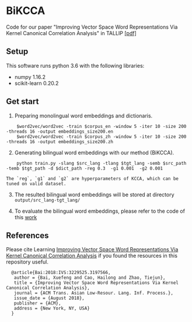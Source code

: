 # BiKCCA
Code for our paper "Improving Vector Space Word Representations Via Kernel Canonical Correlation Analysis" in TALLIP [[pdf]](https://dl.acm.org/citation.cfm?id=3197566)
## Setup
This software runs python 3.6 with the following libraries:
+ numpy 1.16.2
+ scikit-learn 0.20.2
## Get start
1. Preparing monolingual word embeddings and dictionaris.
```
    $word2vec/word2vec -train $corpus_en -window 5 -iter 10 -size 200 -threads 16 -output embeddings_size200.en 
    $word2vec/word2vec -train $corpus_zh -window 5 -iter 10 -size 200 -threads 16 -output embeddings_size200.zh 
```

2. Generating bilingual word embeddings with our method (BiKCCA).
```
    python train.py -slang $src_lang -tlang $tgt_lang -semb $src_path -temb $tgt_path -d $dict_path -reg 0.3  -g1 0.001  -g2 0.001
```
    The `reg`, `g1` and `g2` are hyperparameters of KCCA, which can be tuned on valid dataset.

3. The resulted bilingual word embeddings will be stored at directory `output/src_lang-tgt_lang/`

4. To evaluate the bilingual word embeddings, please refer to the code of this [work](https://github.com/shyamupa/biling-survey)

## References
Please cite Learning [Improving Vector Space Word Representations Via Kernel Canonical Correlation Analysis](https://dl.acm.org/citation.cfm?id=3197566) if you found the resources in this repository useful.
```
  @article{Bai:2018:IVS:3229525.3197566,
   author = {Bai, Xuefeng and Cao, Hailong and Zhao, Tiejun},
   title = {Improving Vector Space Word Representations Via Kernel Canonical Correlation Analysis},
   journal = {ACM Trans. Asian Low-Resour. Lang. Inf. Process.},
   issue_date = {August 2018},
   publisher = {ACM},
   address = {New York, NY, USA}
  } 
```
